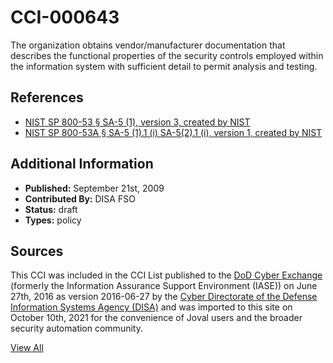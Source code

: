 # CCI-000643

The organization obtains vendor/manufacturer documentation that describes the functional properties of the security controls employed within the information system with sufficient detail to permit analysis and testing.

## References ##

* [NIST SP 800-53 § SA-5 (1), version 3, created by NIST](http://csrc.nist.gov/publications/PubsSPs.html)
* [NIST SP 800-53A § SA-5 (1).1 (i) SA-5(2).1 (i), version 1, created by NIST](http://csrc.nist.gov/publications/PubsSPs.html)


## Additional Information ##

* **Published:** September 21st, 2009
* **Contributed By:** DISA FSO
* **Status:** draft
* **Types:** policy

## Sources ##

This CCI was included in the CCI List published to the [DoD Cyber Exchange](https://public.cyber.mil/stigs/cci/)
(formerly the Information Assurance Support Environment (IASE)) on June 27th, 2016 as version
2016-06-27 by the [Cyber Directorate of the Defense Information Systems Agency (DISA)](https://public.cyber.mil/about-cyber/)
and was imported to this site on October 10th, 2021 for the convenience of Joval users and the broader
security automation community.

[View All](../README.md)
